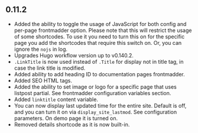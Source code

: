 ## 0.11.2
- Added the ability to toggle the usage of JavaScript for both config and per-page frontmadder option. Please note that this will restrict the usage of some shortcodes. To use it you need to turn this on for the specific page you add the shortcodes that require this switch on. Or, you can ignore the `nojs` in log.
- Upgrades Hugo workflow version up to v0.140.2.
- `.LinkTitle` is now used instead of `.Title` for display not in title tag, in case the link title is modified.
- Added ability to add heading ID to documentation pages frontmadder.
- Added SEO HTML tags.
- Added the ability to set image or logo for a specific page that uses listpost partial. See frontmadder configuration variables section.
- Added `linktitle` content variable.
- You can now display last updated time for the entire site. Default is off, and you can turn it on via `display_site_lastmod`. See configuration parameters. On demo page it is turned on.
- Removed details shortcode as it is now built-in.